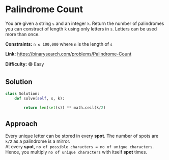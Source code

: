 # Palindrome Count

You are given a string `s` and an integer `k`. Return the number of palindromes you can construct of length `k` using only letters in `s`. Letters can be used more than once.

**Constraints:** `n ≤ 100,000` where `n` is the length of `s`

**Link:** https://binarysearch.com/problems/Palindrome-Count

**Difficulty:** :green_circle: Easy

## Solution

```python
class Solution:
    def solve(self, s, k):
        
        return len(set(s)) ** math.ceil(k/2)
```

## Approach

Every unique letter can be stored in every **spot**. The number of spots are `k/2` as a palindrome is a mirror.<br>
At every **spot**, `no of possible characters = no of unique characters`. <br>Hence, you multiply `no of unique characters` with itself **spot** times.